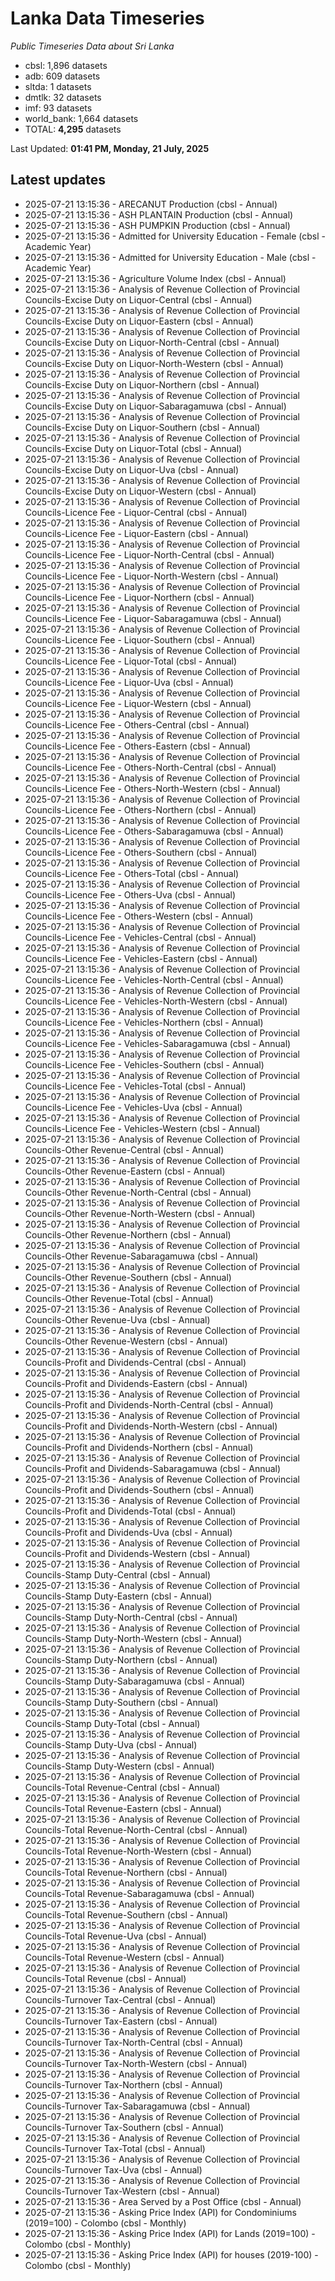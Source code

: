 # Lanka Data Timeseries
*Public Timeseries Data about Sri Lanka*

* cbsl: 1,896 datasets
* adb: 609 datasets
* sltda: 1 datasets
* dmtlk: 32 datasets
* imf: 93 datasets
* world_bank: 1,664 datasets
* TOTAL: **4,295** datasets

Last Updated: **01:41 PM, Monday, 21 July, 2025**

## Latest updates

* 2025-07-21 13:15:36 - ARECANUT Production (cbsl - Annual)
* 2025-07-21 13:15:36 - ASH PLANTAIN Production (cbsl - Annual)
* 2025-07-21 13:15:36 - ASH PUMPKIN Production (cbsl - Annual)
* 2025-07-21 13:15:36 - Admitted for University Education - Female (cbsl - Academic Year)
* 2025-07-21 13:15:36 - Admitted for University Education - Male (cbsl - Academic Year)
* 2025-07-21 13:15:36 - Agriculture Volume Index (cbsl - Annual)
* 2025-07-21 13:15:36 - Analysis of Revenue Collection of Provincial Councils-Excise Duty on Liquor-Central (cbsl - Annual)
* 2025-07-21 13:15:36 - Analysis of Revenue Collection of Provincial Councils-Excise Duty on Liquor-Eastern (cbsl - Annual)
* 2025-07-21 13:15:36 - Analysis of Revenue Collection of Provincial Councils-Excise Duty on Liquor-North-Central (cbsl - Annual)
* 2025-07-21 13:15:36 - Analysis of Revenue Collection of Provincial Councils-Excise Duty on Liquor-North-Western (cbsl - Annual)
* 2025-07-21 13:15:36 - Analysis of Revenue Collection of Provincial Councils-Excise Duty on Liquor-Northern (cbsl - Annual)
* 2025-07-21 13:15:36 - Analysis of Revenue Collection of Provincial Councils-Excise Duty on Liquor-Sabaragamuwa (cbsl - Annual)
* 2025-07-21 13:15:36 - Analysis of Revenue Collection of Provincial Councils-Excise Duty on Liquor-Southern (cbsl - Annual)
* 2025-07-21 13:15:36 - Analysis of Revenue Collection of Provincial Councils-Excise Duty on Liquor-Total (cbsl - Annual)
* 2025-07-21 13:15:36 - Analysis of Revenue Collection of Provincial Councils-Excise Duty on Liquor-Uva (cbsl - Annual)
* 2025-07-21 13:15:36 - Analysis of Revenue Collection of Provincial Councils-Excise Duty on Liquor-Western (cbsl - Annual)
* 2025-07-21 13:15:36 - Analysis of Revenue Collection of Provincial Councils-Licence Fee - Liquor-Central (cbsl - Annual)
* 2025-07-21 13:15:36 - Analysis of Revenue Collection of Provincial Councils-Licence Fee - Liquor-Eastern (cbsl - Annual)
* 2025-07-21 13:15:36 - Analysis of Revenue Collection of Provincial Councils-Licence Fee - Liquor-North-Central (cbsl - Annual)
* 2025-07-21 13:15:36 - Analysis of Revenue Collection of Provincial Councils-Licence Fee - Liquor-North-Western (cbsl - Annual)
* 2025-07-21 13:15:36 - Analysis of Revenue Collection of Provincial Councils-Licence Fee - Liquor-Northern (cbsl - Annual)
* 2025-07-21 13:15:36 - Analysis of Revenue Collection of Provincial Councils-Licence Fee - Liquor-Sabaragamuwa (cbsl - Annual)
* 2025-07-21 13:15:36 - Analysis of Revenue Collection of Provincial Councils-Licence Fee - Liquor-Southern (cbsl - Annual)
* 2025-07-21 13:15:36 - Analysis of Revenue Collection of Provincial Councils-Licence Fee - Liquor-Total (cbsl - Annual)
* 2025-07-21 13:15:36 - Analysis of Revenue Collection of Provincial Councils-Licence Fee - Liquor-Uva (cbsl - Annual)
* 2025-07-21 13:15:36 - Analysis of Revenue Collection of Provincial Councils-Licence Fee - Liquor-Western (cbsl - Annual)
* 2025-07-21 13:15:36 - Analysis of Revenue Collection of Provincial Councils-Licence Fee - Others-Central (cbsl - Annual)
* 2025-07-21 13:15:36 - Analysis of Revenue Collection of Provincial Councils-Licence Fee - Others-Eastern (cbsl - Annual)
* 2025-07-21 13:15:36 - Analysis of Revenue Collection of Provincial Councils-Licence Fee - Others-North-Central (cbsl - Annual)
* 2025-07-21 13:15:36 - Analysis of Revenue Collection of Provincial Councils-Licence Fee - Others-North-Western (cbsl - Annual)
* 2025-07-21 13:15:36 - Analysis of Revenue Collection of Provincial Councils-Licence Fee - Others-Northern (cbsl - Annual)
* 2025-07-21 13:15:36 - Analysis of Revenue Collection of Provincial Councils-Licence Fee - Others-Sabaragamuwa (cbsl - Annual)
* 2025-07-21 13:15:36 - Analysis of Revenue Collection of Provincial Councils-Licence Fee - Others-Southern (cbsl - Annual)
* 2025-07-21 13:15:36 - Analysis of Revenue Collection of Provincial Councils-Licence Fee - Others-Total (cbsl - Annual)
* 2025-07-21 13:15:36 - Analysis of Revenue Collection of Provincial Councils-Licence Fee - Others-Uva (cbsl - Annual)
* 2025-07-21 13:15:36 - Analysis of Revenue Collection of Provincial Councils-Licence Fee - Others-Western (cbsl - Annual)
* 2025-07-21 13:15:36 - Analysis of Revenue Collection of Provincial Councils-Licence Fee - Vehicles-Central (cbsl - Annual)
* 2025-07-21 13:15:36 - Analysis of Revenue Collection of Provincial Councils-Licence Fee - Vehicles-Eastern (cbsl - Annual)
* 2025-07-21 13:15:36 - Analysis of Revenue Collection of Provincial Councils-Licence Fee - Vehicles-North-Central (cbsl - Annual)
* 2025-07-21 13:15:36 - Analysis of Revenue Collection of Provincial Councils-Licence Fee - Vehicles-North-Western (cbsl - Annual)
* 2025-07-21 13:15:36 - Analysis of Revenue Collection of Provincial Councils-Licence Fee - Vehicles-Northern (cbsl - Annual)
* 2025-07-21 13:15:36 - Analysis of Revenue Collection of Provincial Councils-Licence Fee - Vehicles-Sabaragamuwa (cbsl - Annual)
* 2025-07-21 13:15:36 - Analysis of Revenue Collection of Provincial Councils-Licence Fee - Vehicles-Southern (cbsl - Annual)
* 2025-07-21 13:15:36 - Analysis of Revenue Collection of Provincial Councils-Licence Fee - Vehicles-Total (cbsl - Annual)
* 2025-07-21 13:15:36 - Analysis of Revenue Collection of Provincial Councils-Licence Fee - Vehicles-Uva (cbsl - Annual)
* 2025-07-21 13:15:36 - Analysis of Revenue Collection of Provincial Councils-Licence Fee - Vehicles-Western (cbsl - Annual)
* 2025-07-21 13:15:36 - Analysis of Revenue Collection of Provincial Councils-Other Revenue-Central (cbsl - Annual)
* 2025-07-21 13:15:36 - Analysis of Revenue Collection of Provincial Councils-Other Revenue-Eastern (cbsl - Annual)
* 2025-07-21 13:15:36 - Analysis of Revenue Collection of Provincial Councils-Other Revenue-North-Central (cbsl - Annual)
* 2025-07-21 13:15:36 - Analysis of Revenue Collection of Provincial Councils-Other Revenue-North-Western (cbsl - Annual)
* 2025-07-21 13:15:36 - Analysis of Revenue Collection of Provincial Councils-Other Revenue-Northern (cbsl - Annual)
* 2025-07-21 13:15:36 - Analysis of Revenue Collection of Provincial Councils-Other Revenue-Sabaragamuwa (cbsl - Annual)
* 2025-07-21 13:15:36 - Analysis of Revenue Collection of Provincial Councils-Other Revenue-Southern (cbsl - Annual)
* 2025-07-21 13:15:36 - Analysis of Revenue Collection of Provincial Councils-Other Revenue-Total (cbsl - Annual)
* 2025-07-21 13:15:36 - Analysis of Revenue Collection of Provincial Councils-Other Revenue-Uva (cbsl - Annual)
* 2025-07-21 13:15:36 - Analysis of Revenue Collection of Provincial Councils-Other Revenue-Western (cbsl - Annual)
* 2025-07-21 13:15:36 - Analysis of Revenue Collection of Provincial Councils-Profit and Dividends-Central (cbsl - Annual)
* 2025-07-21 13:15:36 - Analysis of Revenue Collection of Provincial Councils-Profit and Dividends-Eastern (cbsl - Annual)
* 2025-07-21 13:15:36 - Analysis of Revenue Collection of Provincial Councils-Profit and Dividends-North-Central (cbsl - Annual)
* 2025-07-21 13:15:36 - Analysis of Revenue Collection of Provincial Councils-Profit and Dividends-North-Western (cbsl - Annual)
* 2025-07-21 13:15:36 - Analysis of Revenue Collection of Provincial Councils-Profit and Dividends-Northern (cbsl - Annual)
* 2025-07-21 13:15:36 - Analysis of Revenue Collection of Provincial Councils-Profit and Dividends-Sabaragamuwa (cbsl - Annual)
* 2025-07-21 13:15:36 - Analysis of Revenue Collection of Provincial Councils-Profit and Dividends-Southern (cbsl - Annual)
* 2025-07-21 13:15:36 - Analysis of Revenue Collection of Provincial Councils-Profit and Dividends-Total (cbsl - Annual)
* 2025-07-21 13:15:36 - Analysis of Revenue Collection of Provincial Councils-Profit and Dividends-Uva (cbsl - Annual)
* 2025-07-21 13:15:36 - Analysis of Revenue Collection of Provincial Councils-Profit and Dividends-Western (cbsl - Annual)
* 2025-07-21 13:15:36 - Analysis of Revenue Collection of Provincial Councils-Stamp Duty-Central (cbsl - Annual)
* 2025-07-21 13:15:36 - Analysis of Revenue Collection of Provincial Councils-Stamp Duty-Eastern (cbsl - Annual)
* 2025-07-21 13:15:36 - Analysis of Revenue Collection of Provincial Councils-Stamp Duty-North-Central (cbsl - Annual)
* 2025-07-21 13:15:36 - Analysis of Revenue Collection of Provincial Councils-Stamp Duty-North-Western (cbsl - Annual)
* 2025-07-21 13:15:36 - Analysis of Revenue Collection of Provincial Councils-Stamp Duty-Northern (cbsl - Annual)
* 2025-07-21 13:15:36 - Analysis of Revenue Collection of Provincial Councils-Stamp Duty-Sabaragamuwa (cbsl - Annual)
* 2025-07-21 13:15:36 - Analysis of Revenue Collection of Provincial Councils-Stamp Duty-Southern (cbsl - Annual)
* 2025-07-21 13:15:36 - Analysis of Revenue Collection of Provincial Councils-Stamp Duty-Total (cbsl - Annual)
* 2025-07-21 13:15:36 - Analysis of Revenue Collection of Provincial Councils-Stamp Duty-Uva (cbsl - Annual)
* 2025-07-21 13:15:36 - Analysis of Revenue Collection of Provincial Councils-Stamp Duty-Western (cbsl - Annual)
* 2025-07-21 13:15:36 - Analysis of Revenue Collection of Provincial Councils-Total Revenue-Central (cbsl - Annual)
* 2025-07-21 13:15:36 - Analysis of Revenue Collection of Provincial Councils-Total Revenue-Eastern (cbsl - Annual)
* 2025-07-21 13:15:36 - Analysis of Revenue Collection of Provincial Councils-Total Revenue-North-Central (cbsl - Annual)
* 2025-07-21 13:15:36 - Analysis of Revenue Collection of Provincial Councils-Total Revenue-North-Western (cbsl - Annual)
* 2025-07-21 13:15:36 - Analysis of Revenue Collection of Provincial Councils-Total Revenue-Northern (cbsl - Annual)
* 2025-07-21 13:15:36 - Analysis of Revenue Collection of Provincial Councils-Total Revenue-Sabaragamuwa (cbsl - Annual)
* 2025-07-21 13:15:36 - Analysis of Revenue Collection of Provincial Councils-Total Revenue-Southern (cbsl - Annual)
* 2025-07-21 13:15:36 - Analysis of Revenue Collection of Provincial Councils-Total Revenue-Uva (cbsl - Annual)
* 2025-07-21 13:15:36 - Analysis of Revenue Collection of Provincial Councils-Total Revenue-Western (cbsl - Annual)
* 2025-07-21 13:15:36 - Analysis of Revenue Collection of Provincial Councils-Total Revenue (cbsl - Annual)
* 2025-07-21 13:15:36 - Analysis of Revenue Collection of Provincial Councils-Turnover Tax-Central (cbsl - Annual)
* 2025-07-21 13:15:36 - Analysis of Revenue Collection of Provincial Councils-Turnover Tax-Eastern (cbsl - Annual)
* 2025-07-21 13:15:36 - Analysis of Revenue Collection of Provincial Councils-Turnover Tax-North-Central (cbsl - Annual)
* 2025-07-21 13:15:36 - Analysis of Revenue Collection of Provincial Councils-Turnover Tax-North-Western (cbsl - Annual)
* 2025-07-21 13:15:36 - Analysis of Revenue Collection of Provincial Councils-Turnover Tax-Northern (cbsl - Annual)
* 2025-07-21 13:15:36 - Analysis of Revenue Collection of Provincial Councils-Turnover Tax-Sabaragamuwa (cbsl - Annual)
* 2025-07-21 13:15:36 - Analysis of Revenue Collection of Provincial Councils-Turnover Tax-Southern (cbsl - Annual)
* 2025-07-21 13:15:36 - Analysis of Revenue Collection of Provincial Councils-Turnover Tax-Total (cbsl - Annual)
* 2025-07-21 13:15:36 - Analysis of Revenue Collection of Provincial Councils-Turnover Tax-Uva (cbsl - Annual)
* 2025-07-21 13:15:36 - Analysis of Revenue Collection of Provincial Councils-Turnover Tax-Western (cbsl - Annual)
* 2025-07-21 13:15:36 - Area Served by a Post Office (cbsl - Annual)
* 2025-07-21 13:15:36 - Asking Price Index (API) for Condominiums (2019=100) - Colombo (cbsl - Monthly)
* 2025-07-21 13:15:36 - Asking Price Index (API) for Lands (2019=100) - Colombo (cbsl - Monthly)
* 2025-07-21 13:15:36 - Asking Price Index (API) for houses (2019-100) - Colombo (cbsl - Monthly)